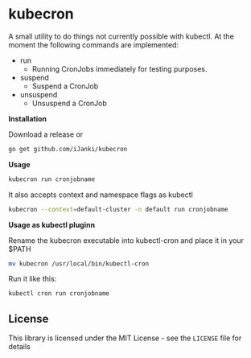 kubecron
========

A small utility to do things not currently possible with kubectl. 
At the moment the following commands are implemented:
- run
    - Running CronJobs immediately for testing purposes.
- suspend
    - Suspend a CronJob
- unsuspend
    - Unsuspend a CronJob

**Installation**

Download a release or

```bash
go get github.com/iJanki/kubecron
```

**Usage**

```bash
kubecron run cronjobname
```

It also accepts context and namespace flags as kubectl

```bash
kubecron --context=default-cluster -n default run cronjobname
```

**Usage as kubectl pluginn**

Rename the kubecron executable into kubectl-cron and place it
in your $PATH

```bash
mv kubecron /usr/local/bin/kubectl-cron
```

Run it like this:
```bash
kubectl cron run cronjobname
```

License
-------

This library is licensed under the MIT License - see the `LICENSE` file for details


